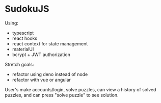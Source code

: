 # SudokuJS

Using:
* typescript
* react hooks
* react context for state management
* materialUI
* bcrypt + JWT authorization

Stretch goals:
* refactor using deno instead of node
* refactor with vue or angular

User's make accounts/login, solve puzzles, can view a history of solved puzzles, and can press "solve puzzle" to see solution.